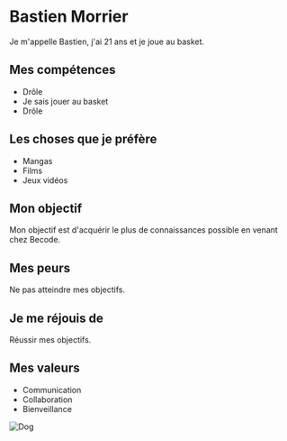 # Bastien Morrier

Je m'appelle Bastien, j'ai 21 ans et je joue au basket.

## Mes compétences
- Drôle
- Je sais jouer au basket
- Drôle

## Les choses que je préfère
- Mangas
- Films
- Jeux vidéos

## Mon objectif
Mon objectif est d'acquérir le plus de connaissances possible en venant chez Becode.

## Mes peurs
Ne pas atteindre mes objectifs.

## Je me réjouis de
Réussir mes objectifs.

## Mes valeurs
- Communication
- Collaboration
- Bienveillance

![Dog](https://i.giphy.com/media/v1.Y2lkPTc5MGI3NjExb3prajAxZnBicDZwdHV6MTJ4NWQ1dDBlc3Ryd29icHoyeWJta2c3dCZlcD12MV9pbnRlcm5hbF9naWZfYnlfaWQmY3Q9Zw/Z5xk7fGO5FjjTElnpT/giphy.gif)
